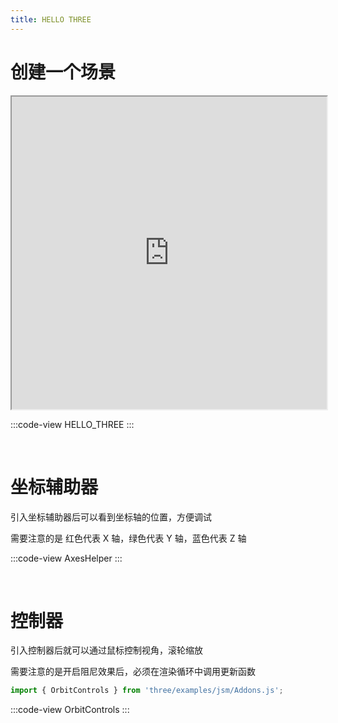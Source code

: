 ```yaml
---
title: HELLO THREE
---
```


# 创建一个场景

<div style="max-width:640px">
<iframe src="https://threejs.org/docs/index.html#manual/zh/introduction/Creating-a-scene" width="100%" height="500px"></iframe>
</div>

:::code-view
HELLO_THREE
:::

<br/>

# 坐标辅助器

引入坐标辅助器后可以看到坐标轴的位置，方便调试

需要注意的是 红色代表 X 轴，绿色代表 Y 轴，蓝色代表 Z 轴

:::code-view
AxesHelper
:::

<br/>

# 控制器

引入控制器后就可以通过鼠标控制视角，滚轮缩放

需要注意的是开启阻尼效果后，必须在渲染循环中调用更新函数

```js
import { OrbitControls } from 'three/examples/jsm/Addons.js';
```

:::code-view
OrbitControls
:::
